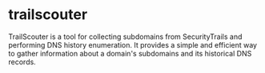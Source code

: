 # trailscouter
TrailScouter is a tool for collecting subdomains from SecurityTrails and performing DNS history enumeration. It provides a simple and efficient way to gather information about a domain's subdomains and its historical DNS records.
